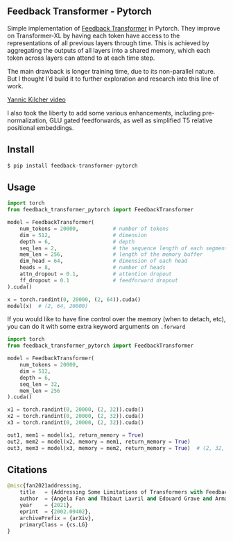 ## Feedback Transformer - Pytorch

Simple implementation of <a href="https://arxiv.org/abs/2002.09402">Feedback Transformer</a> in Pytorch. They improve on Transformer-XL by having each token have access to the representations of all previous layers through time. This is achieved by aggregating the outputs of all layers into a shared memory, which each token across layers can attend to at each time step.

The main drawback is longer training time, due to its non-parallel nature. But I thought I'd build it to further exploration and research into this line of work.

<a href="https://www.youtube.com/watch?v=zdb8MM94A5c">Yannic Kilcher video</a>

I also took the liberty to add some various enhancements, including pre-normalization, GLU gated feedforwards, as well as simplified T5 relative positional embeddings.

## Install

```py
$ pip install feedback-transformer-pytorch
```

## Usage

```py
import torch
from feedback_transformer_pytorch import FeedbackTransformer

model = FeedbackTransformer(
    num_tokens = 20000,           # number of tokens
    dim = 512,                    # dimension
    depth = 6,                    # depth
    seq_len = 2,                  # the sequence length of each segment or window
    mem_len = 256,                # length of the memory buffer
    dim_head = 64,                # dimension of each head
    heads = 8,                    # number of heads
    attn_dropout = 0.1,           # attention dropout
    ff_dropout = 0.1              # feedforward dropout
).cuda()

x = torch.randint(0, 20000, (2, 64)).cuda()
model(x)  # (2, 64, 20000)
```

If you would like to have fine control over the memory (when to detach, etc), you can do it with some extra keyword arguments on `.forward`

```py
import torch
from feedback_transformer_pytorch import FeedbackTransformer

model = FeedbackTransformer(
    num_tokens = 20000,
    dim = 512,
    depth = 6,
    seq_len = 32,
    mem_len = 256
).cuda()

x1 = torch.randint(0, 20000, (2, 32)).cuda()
x2 = torch.randint(0, 20000, (2, 32)).cuda()
x3 = torch.randint(0, 20000, (2, 32)).cuda()

out1, mem1 = model(x1, return_memory = True)
out2, mem2 = model(x2, memory = mem1, return_memory = True)
out3, mem3 = model(x3, memory = mem2, return_memory = True)  # (2, 32, 20000)
```

## Citations

```py
@misc{fan2021addressing,
    title   = {Addressing Some Limitations of Transformers with Feedback Memory}, 
    author  = {Angela Fan and Thibaut Lavril and Edouard Grave and Armand Joulin and Sainbayar Sukhbaatar},
    year    = {2021},
    eprint  = {2002.09402},
    archivePrefix = {arXiv},
    primaryClass = {cs.LG}
}
```
